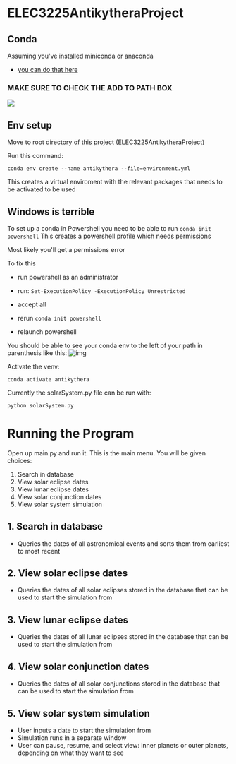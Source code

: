 # ELEC3225AntikytheraProject

## Conda 
 Assuming you've installed miniconda or anaconda
  * [you can do that here](https://docs.conda.io/en/latest/miniconda.html)

  ### MAKE SURE TO CHECK THE ADD TO PATH BOX
  ![](imgs/unknown.png)

## Env setup
 Move to root directory of this project (ELEC3225AntikytheraProject) 
 
 Run this command:

`conda env create --name antikythera --file=environment.yml`

 This creates a virtual enviroment with the relevant packages that needs to be activated to be used

## Windows is terrible
To set up a conda in Powershell you need to be able to run
`conda init powershell`
This creates a powershell profile which needs permissions

Most likely you'll get a permissions error

To fix this 
* run powershell as an administrator
* run:
 `Set-ExecutionPolicy -ExecutionPolicy Unrestricted` 

* accept all
* rerun `conda init powershell`
* relaunch powershell

You should be able to see your conda env to the left of your path in parenthesis like this:
![img](./imgs/env.png)


Activate the venv:

`conda activate antikythera`

Currently the solarSystem.py file can be run with:

`python solarSystem.py`

# Running the Program
Open up main.py and run it. This is the main menu. You will be given choices:
1. Search in database
2. View solar eclipse dates
3. View lunar eclipse dates
4. View solar conjunction dates
5. View solar system simulation

## 1. Search in database
* Queries the dates of all astronomical events and sorts them from earliest to most recent
## 2. View solar eclipse dates
* Queries the dates of all solar eclipses stored in the database that can be used to start the simulation from
## 3. View lunar eclipse dates
* Queries the dates of all lunar eclipses stored in the database that can be used to start the simulation from
## 4. View solar conjunction dates
* Queries the dates of all solar conjunctions stored in the database that can be used to start the simulation from
## 5. View solar system simulation
* User inputs a date to start the simulation from
* Simulation runs in a separate window
* User can pause, resume, and select view: inner planets or outer planets, depending on what they want to see
